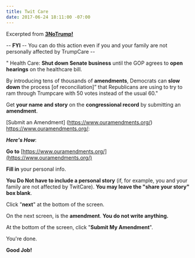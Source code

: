 ```yaml
---
title: Twit Care
date: 2017-06-24 18:11:00 -07:00
---
```


Excerpted from [**3NoTrump!**](http://www.3notrump.org/weekly-actions-june-20-2017/)

-- **FYI** -- You can do this action even if you and your family are not personally affected by TrumpCare --

" Health Care: **Shut down Senate business** until the GOP agrees to **open hearings** on the healthcare bill.

By introducing tens of thousands of **amendments**, Democrats can **slow down** the process [of reconciliation]” that Republicans are using to try to ram through Trumpcare with 50 votes instead of the usual 60."

Get **your name and story** on the **congressional record** by submitting an **amendment**. 

[Submit an Amendment]
(https://www.ouramendments.org/) https://www.ouramendments.org/: 

***Here's How***:

**Go to** [https://www.ouramendments.org/](https://www.ouramendments.org/)

**Fill in** your personal info.

**You Do Not have to include a personal story** (if, for example, you and your family are not affected by TwitCare).  **You may leave the "share your story" box blank**.

Click "**next**" at the bottom of the screen.

On the next screen, is the **amendment**.  **You do not write anything.**

At the bottom of the screen, click "**Submit My Amendment**".

You're done.  

**Good Job!**
